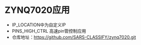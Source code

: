 # ZYNQ7020应用

- IP_LOCATION中为自定义IP
- PINS_HIGH_CTRL 高速pin管控制应用
- 仓库地址：https://github.com/SARS-CLASSIFY/zynq7020.git

  